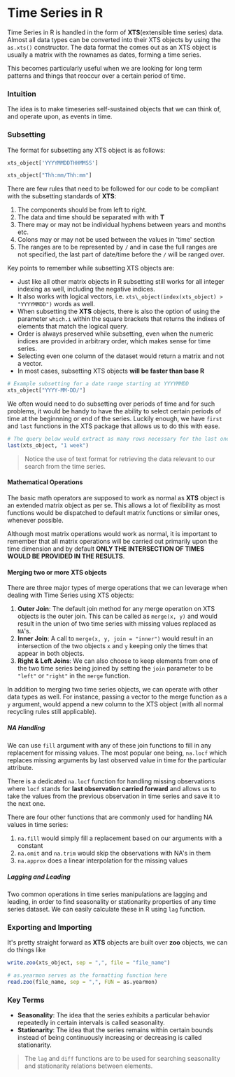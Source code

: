 # Time Series in R

Time Series in R is handled in the form of **XTS**(extensible time series) data.  Almost all data types can be converted into their XTS objects by using the `as.xts()` constructor. The data format the comes out as an XTS object is usually a matrix with the rownames as dates, forming a time series. 

This becomes particularly useful when we are looking for long term patterns and things that reoccur over a certain period of time. 

### Intuition

The idea is to make timeseries self-sustained objects that we can think of, and operate upon, as events in time. 

### Subsetting 

The format for subsetting any XTS object is as follows:

```r
xts_object['YYYYMMDDTHHMMSS'] 

xts_object["Thh:mm/Thh:mm"]
```

There are few rules that need to be followed for our code to be compliant with the subsetting standards of **XTS**:

1. The components should be from left to right.
2. The data and time should be separated with with **T**
3. There may or may not be individual hyphens between years and months etc.
4. Colons may or may not be used between the values in 'time' section
5. The ranges are to be represented by `/` and in case the full ranges are not specified, the last part of date/time before the `/` will be ranged over. 

Key points to remember while subsetting XTS objects are:

* Just like all other matrix objects in R subsetting still works for all integer indexing as well, including the negative indices.
* It also works with logical vectors, i.e. `xts\_object(index(xts_object) > "YYYYMMDD")` words as well.
* When subsetting the **XTS** objects, there is also the option of using the parameter `which.i` within the square brackets that returns the indixes of elements that match the logical query.
* Order is always preserved while subsetting, even when the numeric indices are provided in arbitrary order, which makes sense for time series.
* Selecting even one column of the dataset would return a matrix and not a vector.
* In most cases, subsetting XTS objects **will be faster than base R**

```r
# Example subsetting for a date range starting at YYYYMMDD
xts_object["YYYY-MM-DD/"]
```

We often would need to do subsetting over periods of time and for such problems, it would be handy to have the ability to select certain periods of time at the beginnning or end of the series. Luckily enough, we have `first` and `last` functions in the XTS package that allows us to do this with ease.

```r
# The query below would extract as many rows necessary for the last one week of observations from a dataset
last(xts_object, "1 week")
```

> Notice the use of text format for retrieving the data relevant to our search from the time series. 

#### Mathematical Operations

The basic math operators are supposed to work as normal as **XTS** object is an extended matrix object as per se. This allows a lot of flexibility as most functions would be dispatched to default matrix functions or similar ones, whenever possible.

Although most matrix operations would work as normal, it is important to remember that all matrix operations will be carried out primarily upon the time dimension and by default **ONLY THE INTERSECTION OF TIMES WOULD BE PROVIDED IN THE RESULTS**.

#### Merging two or more XTS objects

There are three major types of merge operations that we can leverage when dealing with Time Series using XTS objects:

1. **Outer Join**: The default join method for any merge operation on XTS objects is the outer join. This can be called as `merge(x, y)` and would result in the union of two time series with missing values replaced as `NA`'s.
2. **Inner Join**: A call to `merge(x, y, join = "inner")` would result in an intersection of the two objects `x` and `y` keeping only the times that appear in both objects.
3. **Right & Left Joins**: We can also choose to keep elements from one of the two time series being joined by setting the `join` parameter to be `"left"` or `"right"` in the `merge` function.

In addition to merging two time series objects, we can operate with other data types as well. For instance, passing a vector to the merge function as a `y` argument, would append a new column to the XTS object (with all normal recycling rules still applicable).

##### NA Handling

We can use `fill` argument with any of these join functions to fill in any replacement for missing values. The most popular one being, `na.locf` which replaces missing arguments by last observed value in time for the particular attribute.

There is a dedicated `na.locf` function for handling missing observations where `locf` stands for **last observation carried forward** and allows us to take the values from the previous observation in time series and save it to the next one. 

There are four other functions that are commonly used for handling NA values in time series:

1. `na.fill` would simply fill a replacement based on our arguments with a constant 
2. `na.omit` and `na.trim` would skip the observations with NA's in them
3. `na.approx` does a linear interpolation for the missing values

##### Lagging and Leading

Two common operations in time series manipulations are lagging and leading, in order to find seasonality or stationarity properties of any time series dataset. We can easily calculate these in R using `lag` function. 



### Exporting and Importing 

It's pretty straight forward as **XTS** objects are built over **zoo** objects, we can do things like

```r
write.zoo(xts_object, sep = ",", file = "file_name")

# as.yearmon serves as the formatting function here
read.zoo(file_name, sep = ",", FUN = as.yearmon)
```

### Key Terms

* **Seasonality**: The idea that the series exhibits a particular behavior repeatedly in certain intervals is called seasonality.
* **Stationarity**: The idea that the series remains within certain bounds instead of being continuously increasing or decreasing is called stationarity.

>The `lag` and `diff` functions are to be used for searching seasonality and stationarity relations between elements.  
